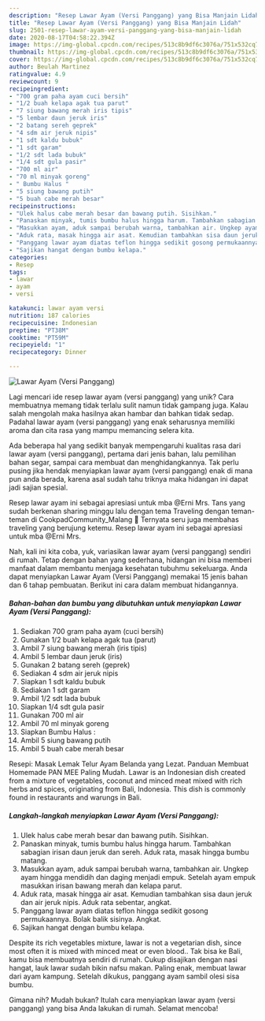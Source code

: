 ```yaml
---
description: "Resep Lawar Ayam (Versi Panggang) yang Bisa Manjain Lidah"
title: "Resep Lawar Ayam (Versi Panggang) yang Bisa Manjain Lidah"
slug: 2501-resep-lawar-ayam-versi-panggang-yang-bisa-manjain-lidah
date: 2020-08-17T04:58:22.394Z
image: https://img-global.cpcdn.com/recipes/513c8b9df6c3076a/751x532cq70/lawar-ayam-versi-panggang-foto-resep-utama.jpg
thumbnail: https://img-global.cpcdn.com/recipes/513c8b9df6c3076a/751x532cq70/lawar-ayam-versi-panggang-foto-resep-utama.jpg
cover: https://img-global.cpcdn.com/recipes/513c8b9df6c3076a/751x532cq70/lawar-ayam-versi-panggang-foto-resep-utama.jpg
author: Beulah Martinez
ratingvalue: 4.9
reviewcount: 9
recipeingredient:
- "700 gram paha ayam cuci bersih"
- "1/2 buah kelapa agak tua parut"
- "7 siung bawang merah iris tipis"
- "5 lembar daun jeruk iris"
- "2 batang sereh geprek"
- "4 sdm air jeruk nipis"
- "1 sdt kaldu bubuk"
- "1 sdt garam"
- "1/2 sdt lada bubuk"
- "1/4 sdt gula pasir"
- "700 ml air"
- "70 ml minyak goreng"
- " Bumbu Halus "
- "5 siung bawang putih"
- "5 buah cabe merah besar"
recipeinstructions:
- "Ulek halus cabe merah besar dan bawang putih. Sisihkan."
- "Panaskan minyak, tumis bumbu halus hingga harum. Tambahkan sabagian irisan daun jeruk dan sereh. Aduk rata, masak hingga bumbu matang."
- "Masukkan ayam, aduk sampai berubah warna, tambahkan air. Ungkep ayam hingga mendidih dan daging menjadi empuk. Setelah ayam empuk masukkan irisan bawang merah dan kelapa parut."
- "Aduk rata, masak hingga air asat. Kemudian tambahkan sisa daun jeruk dan air jeruk nipis. Aduk rata sebentar, angkat."
- "Panggang lawar ayam diatas teflon hingga sedikit gosong permukaannya. Bolak balik sisinya. Angkat."
- "Sajikan hangat dengan bumbu kelapa."
categories:
- Resep
tags:
- lawar
- ayam
- versi

katakunci: lawar ayam versi 
nutrition: 187 calories
recipecuisine: Indonesian
preptime: "PT38M"
cooktime: "PT59M"
recipeyield: "1"
recipecategory: Dinner

---
```



![Lawar Ayam (Versi Panggang)](https://img-global.cpcdn.com/recipes/513c8b9df6c3076a/751x532cq70/lawar-ayam-versi-panggang-foto-resep-utama.jpg)

Lagi mencari ide resep lawar ayam (versi panggang) yang unik? Cara membuatnya memang tidak terlalu sulit namun tidak gampang juga. Kalau salah mengolah maka hasilnya akan hambar dan bahkan tidak sedap. Padahal lawar ayam (versi panggang) yang enak seharusnya memiliki aroma dan cita rasa yang mampu memancing selera kita.

Ada beberapa hal yang sedikit banyak mempengaruhi kualitas rasa dari lawar ayam (versi panggang), pertama dari jenis bahan, lalu pemilihan bahan segar, sampai cara membuat dan menghidangkannya. Tak perlu pusing jika hendak menyiapkan lawar ayam (versi panggang) enak di mana pun anda berada, karena asal sudah tahu triknya maka hidangan ini dapat jadi sajian spesial.

Resep lawar ayam ini sebagai apresiasi untuk mba @Erni Mrs. Tans yang sudah berkenan sharing minggu lalu dengan tema Traveling dengan teman-teman di CookpadCommunity_Malang 🤗 Ternyata seru juga membahas traveling yang berujung ketemu. Resep lawar ayam ini sebagai apresiasi untuk mba @Erni Mrs.


Nah, kali ini kita coba, yuk, variasikan lawar ayam (versi panggang) sendiri di rumah. Tetap dengan bahan yang sederhana, hidangan ini bisa memberi manfaat dalam membantu menjaga kesehatan tubuhmu sekeluarga. Anda dapat menyiapkan Lawar Ayam (Versi Panggang) memakai 15 jenis bahan dan 6 tahap pembuatan. Berikut ini cara dalam membuat hidangannya.

<!--inarticleads1-->

##### Bahan-bahan dan bumbu yang dibutuhkan untuk menyiapkan Lawar Ayam (Versi Panggang):

1. Sediakan 700 gram paha ayam (cuci bersih)
1. Gunakan 1/2 buah kelapa agak tua (parut)
1. Ambil 7 siung bawang merah (iris tipis)
1. Ambil 5 lembar daun jeruk (iris)
1. Gunakan 2 batang sereh (geprek)
1. Sediakan 4 sdm air jeruk nipis
1. Siapkan 1 sdt kaldu bubuk
1. Sediakan 1 sdt garam
1. Ambil 1/2 sdt lada bubuk
1. Siapkan 1/4 sdt gula pasir
1. Gunakan 700 ml air
1. Ambil 70 ml minyak goreng
1. Siapkan  Bumbu Halus :
1. Ambil 5 siung bawang putih
1. Ambil 5 buah cabe merah besar


Resepi: Masak Lemak Telur Ayam Belanda yang Lezat. Panduan Membuat Homemade PAN MEE Paling Mudah. Lawar is an Indonesian dish created from a mixture of vegetables, coconut and minced meat mixed with rich herbs and spices, originating from Bali, Indonesia. This dish is commonly found in restaurants and warungs in Bali. 

<!--inarticleads2-->

##### Langkah-langkah menyiapkan Lawar Ayam (Versi Panggang):

1. Ulek halus cabe merah besar dan bawang putih. Sisihkan.
1. Panaskan minyak, tumis bumbu halus hingga harum. Tambahkan sabagian irisan daun jeruk dan sereh. Aduk rata, masak hingga bumbu matang.
1. Masukkan ayam, aduk sampai berubah warna, tambahkan air. Ungkep ayam hingga mendidih dan daging menjadi empuk. Setelah ayam empuk masukkan irisan bawang merah dan kelapa parut.
1. Aduk rata, masak hingga air asat. Kemudian tambahkan sisa daun jeruk dan air jeruk nipis. Aduk rata sebentar, angkat.
1. Panggang lawar ayam diatas teflon hingga sedikit gosong permukaannya. Bolak balik sisinya. Angkat.
1. Sajikan hangat dengan bumbu kelapa.


Despite its rich vegetables mixture, lawar is not a vegetarian dish, since most often it is mixed with minced meat or even blood.. Tak bisa ke Bali, kamu bisa membuatnya sendiri di rumah. Cukup disajikan dengan nasi hangat, lauk lawar sudah bikin nafsu makan. Paling enak, membuat lawar dari ayam kampung. Setelah dikukus, panggang ayam sambil olesi sisa bumbu. 

Gimana nih? Mudah bukan? Itulah cara menyiapkan lawar ayam (versi panggang) yang bisa Anda lakukan di rumah. Selamat mencoba!

